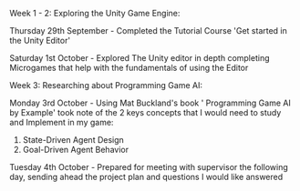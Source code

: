 Week 1 - 2:
Exploring the Unity Game Engine:

Thursday 29th September - Completed the Tutorial Course 'Get started in the Unity Editor'

Saturday 1st October - Explored The Unity editor in depth completing Microgames that help with the fundamentals of using the Editor

Week 3:
Researching about Programming Game AI:

Monday 3rd October - Using Mat Buckland's book ' Programming Game AI by Example' took note of the 2 keys concepts that I would need to study and Implement in my game:
1. State-Driven Agent Design
2. Goal-Driven Agent Behavior

Tuesday 4th October - Prepared for meeting with supervisor the following day, sending ahead the project plan and questions I would like answered
